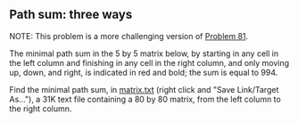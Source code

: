 ## Path sum: three ways

NOTE: This problem is a more challenging version of <a href="problem=81">Problem 81</a>.

The minimal path sum in the 5 by 5 matrix below, by starting in any cell in the left column and finishing in any cell in the right column, and only moving up, down, and right, is indicated in red and bold; the sum is equal to 994.

Find the minimal path sum, in <a href="project/resources/p082_matrix.txt">matrix.txt</a> (right click and &quot;Save Link/Target As...&quot;), a 31K text file containing a 80 by 80 matrix, from the left column to the right column.
